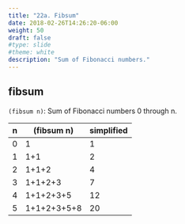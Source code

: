 ```yaml
---
title: "22a. Fibsum"
date: 2018-02-26T14:26:20-06:00
weight: 50
draft: false
#type: slide
#theme: white
description: "Sum of Fibonacci numbers."
---
```


## fibsum

`(fibsum n)`: Sum of Fibonacci numbers 0 through n.

| n | (fibsum n) | simplified |
|---|------------|------------|
| 0 |     1      | 1 |
| 1 |  1+1    | 2 |
| 2 | 1+1+2   | 4 |
| 3 | 1+1+2+3 | 7 |
| 4 | 1+1+2+3+5 | 12 |
| 5 | 1+1+2+3+5+8 | 20 |
